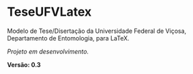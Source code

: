 # TeseUFVLatex
Modelo de Tese/Disertação da Universidade Federal de Viçosa, Departamento de Entomologia, para LaTeX.

_Projeto em desenvolvimento._

**Versão: 0.3**
